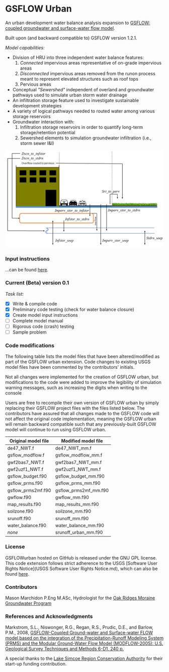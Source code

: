 # GSFLOW Urban

An urban development water balance analysis expansion to [GSFLOW: coupled groundwater and surface-water flow model](https://water.usgs.gov/ogw/gsflow/).  

Built upon (and backward compatible to) GSFLOW version 1.2.1.

*Model capabilities:*

 * Division of HRU into three independent water balance features:  
   1. _Connected_ impervious areas representative of on-grade impervious areas
   2. _Disconnected_ impervious areas removed from the runon process meant to represent elevated structures such as roof tops
   3. Pervious areas
 * Conceptual _"Sewershed"_ independent of overland and groundwater pathways used to simulate urban storm water drainage
 * An infiltration storage feature used to investigate sustainable development strategies
 * A variety of logical pathways needed to routed water among various storage reservoirs
 * Groundwater interaction with:  
   1. Infiltration storage reservoirs in order to quantify long-term storage/retention potential
   2. Sewershed elements to simulation groundwater infiltration (i.e., storm sewer I&I)

![GSFLOW urban flow pathways](/doc/pathways_170515.png)

### Input instructions
...can be found [here](/doc/input_instructions.pdf).

### Current (Beta) version 0.1
*Task list:*

 - [x] Write & compile code
 - [x] Preliminary code testing (check for water balance closure)
 - [x] Create model input instructions
 - [ ] Complete model manual
 - [ ] Rigorous code (crash) testing
 - [ ] Sample problem
 
### Code modifications

The following table lists the model files that have been altered/modified as part of the GSFLOW urban extension. Code changes to existing USGS model files have been commented by the contributors' initials.  

Not all changes were implemented for the creation of GSFLOW urban, but modifications to the code were added to improve the legibility of simulation warning messages, such as increasing the digits when writing to the console

Users are free to recompile their own version of GSFLOW urban by simply replacing their GSFLOW project files with the files listed below. The contributors have assured that all changes made to the GSFLOW code will not affect the original code implementation, meaning the GSFLOW urban will remain backward compatible such that any previously-built GSFLOW model will continue to run using GSFLOW urban.

Original model file | Modified model file
------------------- | -------------------
de47_NWT.f | de47_NWT_mm.f
gsflow_modflow.f | gsflow_modflow_mm.f
gwf2bas7_NWT.f | gwf2bas7_NWT_mm.f
gwf2uzf1_NWT.f | gwf2uzf1_NWT_mm.f
gsflow_budget.f90 | gsflow_budget_mm.f90
gsflow_prms.f90 | gsflow_prms_mm.f90
gsflow_prms2mf.f90 | gsflow_prms2mf_mm.f90
gwflow.f90 | gwflow_mm.f90
map_results.f90 | map_results_mm.f90
soilzone.f90 | soilzone_mm.f90
srunoff.f90 | srunoff_mm.f90
water_balance.f90 | water_balance_mm.f90
_none_ | srunoff_urban_mm.f90


### License

GSFLOWurban hosted on GitHub is released under the GNU GPL license. This code extension follows strict adherence to the USGS [Software User Rights Notice](USGS Software User Rights Notice.md), which can also be found [here](https://water.usgs.gov/software/CAP/code/1.0/UserRightsNotice.html).

### Contributors

Mason Marchidon P.Eng M.ASc, Hydrologist for the [Oak Ridges Moraine Groundwater Program](http://oakridgeswater.ca/)

### References and Acknowledgments

Markstrom, S.L., Niswonger, R.G., Regan, R.S., Prudic, D.E., and Barlow, P.M., 2008, [GSFLOW-Coupled Ground-water and Surface-water FLOW model based on the integration of the Precipitation-Runoff Modeling System (PRMS) and the Modular Ground-Water Flow Model (MODFLOW-2005): U.S. Geological Survey Techniques and Methods 6-D1, 240 p.](https://pubs.usgs.gov/tm/tm6d1/)

A special thanks to the [Lake Simcoe Region Conservation Authority](http://www.lsrca.on.ca/) for their start-up funding contribution.